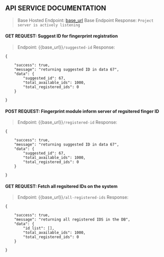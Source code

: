 ## API SERVICE DOCUMENTATION

> Base Hosted Endpoint: <a href="https://fingerprint-project.azurewebsites.net/" target="_bank">base_url</a>
> Base Endpoint Response: `Project server is actively listening`

#### GET REQUEST: Suggest ID for fingerprint registration

> Endpoint: {{base_url}}`/suggested-id`
> Response:

```
{

    "success": true,
    "message": "returning suggested ID in data 67",
    "data": {
        "suggested_id": 67,
        "total_available_ids": 1000,
        "total_registered_ids": 0
    }

}
```

#### POST REQUEST: Fingerprint module inform server of regsitered finger ID

> Endpoint: {{base_url}}`/registered-id`
> Response:

```
{

    "success": true,
    "message": "returning suggested ID in data 67",
    "data": {
        "suggested_id": 67,
        "total_available_ids": 1000,
        "total_registered_ids": 0
    }

}
```

#### GET REQUEST: Fetch all regsitered IDs on the system

> Endpoint: {{base_url}}`/all-registered-ids`
> Response:

```
{

    "success": true,
    "message": "returning all registered IDS in the DB",
    "data": {
        "id_list": [],
        "total_available_ids": 1000,
        "total_registered_ids": 0
    }

}
```
